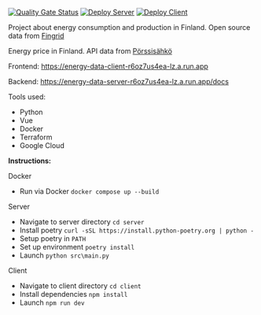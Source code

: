 [![Quality Gate Status](https://sonarcloud.io/api/project_badges/measure?project=Tsingis_energy-data&metric=alert_status)](https://sonarcloud.io/summary/new_code?id=Tsingis_energy-data) [![Deploy Server](https://github.com/tsingis/energy-data/actions/workflows/server_deploy.yml/badge.svg)](https://github.com/tsingis/energy-data/actions/workflows/server_deploy.yml) [![Deploy Client](https://github.com/tsingis/energy-data/actions/workflows/client_deploy.yml/badge.svg)](https://github.com/tsingis/energy-data/actions/workflows/client_deploy.yml)

Project about energy consumption and production in Finland. Open source data from [Fingrid](https://data.fingrid.fi/en/datasets)

Energy price in Finland. API data from [Pörssisähkö](https://porssisahko.net/api)

Frontend: https://energy-data-client-r6oz7us4ea-lz.a.run.app

Backend: https://energy-data-server-r6oz7us4ea-lz.a.run.app/docs

Tools used:

- Python
- Vue
- Docker
- Terraform
- Google Cloud

**Instructions:**

Docker

- Run via Docker `docker compose up --build`

Server

- Navigate to server directory `cd server`
- Install poetry `curl -sSL https://install.python-poetry.org | python -`
- Setup poetry in `PATH`
- Set up environment `poetry install`
- Launch `python src\main.py`

Client

- Navigate to client directory `cd client`
- Install dependencies `npm install`
- Launch `npm run dev`

